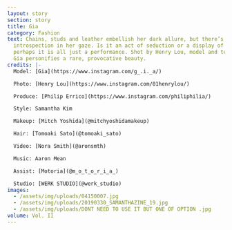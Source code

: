 ```yaml
---
layout: story
section: story
title: Gia
category: Fashion
text: Chains, studs and leather embellish her dark allure, but there’s a gentle
  introspection in her gaze. Is it an act of seduction or a display of ennui? Or
  perhaps it is all just a performance. Shot by Henry Lou, model and techno DJ
  Gia personifies a rare, provocative beauty.
credits: |-
  Model: [Gia](https://www.instagram.com/g_.i._a/)

  Photo: [Henry Lou](https://www.instagram.com/01henrylou/)

  Produce: [Philip Errico](https://www.instagram.com/philiphilia/)

  Style: Samantha Kim

  Makeup: [Mitch Yoshida](@mitchyoshidamakeup)

  Hair: [Tomoaki Sato](@tomoaki_sato)

  Video: [Nora Smith](@aronsmth) 

  Music: Aaron Mean

  Assist: [Motoria](@m_o_t_o_r_i_a_) 

  Studio: [WERK STUDIO](@werk_studio)
images:
  - /assets/img/uploads/04150007.jpg
  - /assets/img/uploads/20190330_SAMANTHAZINE_19.jpg
  - /assets/img/uploads/DONT NEED TO USE IT BUT ONE OF OPTION .jpg
volume: Vol. II
---
```

